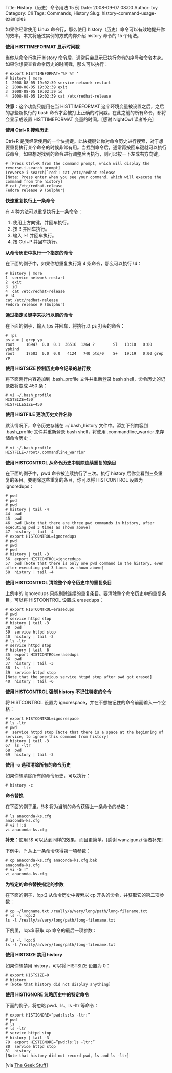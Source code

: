 Title: History（历史）命令用法 15 例
Date: 2008-09-07 08:00
Author: toy
Category: Cli
Tags: Commands, History
Slug: history-command-usage-examples

如果你经常使用 Linux 命令行，那么使用 history（历史）命令可以有效地提升你的效率。本文将通过实例的方式向你介绍 history 命令的 15 个用法。

<!-- PELICAN_END_SUMMARY -->

**使用 HISTTIMEFORMAT 显示时间戳**

当你从命令行执行 history 命令后，通常只会显示已执行命令的序号和命令本身。如果你想要查看命令历史的时间戳，那么可以执行：


    # export HISTTIMEFORMAT='%F %T '
    # history | more
    1  2008-08-05 19:02:39 service network restart
    2  2008-08-05 19:02:39 exit
    3  2008-08-05 19:02:39 id
    4  2008-08-05 19:02:39 cat /etc/redhat-release

**注意**：这个功能只能用在当 HISTTIMEFORMAT 这个环境变量被设置之后，之后的那些新执行的 bash 命令才会被打上正确的时间戳。在此之前的所有命令，都将会显示成设置 HISTTIMEFORMAT 变量的时间。[感谢 NightOwl 读者补充]

**使用 Ctrl+R 搜索历史**

Ctrl+R 是我经常使用的一个快捷键。此快捷键让你对命令历史进行搜索，对于想要重复执行某个命令的时候非常有用。当找到命令后，通常再按回车键就可以执行该命令。如果想对找到的命令进行调整后再执行，则可以按一下左或右方向键。


    # [Press Ctrl+R from the command prompt, which will display the reverse-i-search prompt]
    (reverse-i-search)`red‘: cat /etc/redhat-release
    [Note: Press enter when you see your command, which will execute the command from the history]
    # cat /etc/redhat-release
    Fedora release 9 (Sulphur)

**快速重复执行上一条命令**

有 4 种方法可以重复执行上一条命令：

1.  使用上方向键，并回车执行。
2.  按 !! 并回车执行。
3.  输入 !-1 并回车执行。
4.  按 Ctrl+P 并回车执行。

**从命令历史中执行一个指定的命令**

在下面的例子中，如果你想重复执行第 4 条命令，那么可以执行 !4：


    # history | more
    1  service network restart
    2  exit
    3  id
    4  cat /etc/redhat-release
    # !4
    cat /etc/redhat-release
    Fedora release 9 (Sulphur)

**通过指定关键字来执行以前的命令**

在下面的例子，输入 !ps 并回车，将执行以 ps 打头的命令：


    # !ps
    ps aux | grep yp
    root     16947  0.0  0.1  36516  1264 ?        Sl   13:10   0:00 ypbind
    root     17503  0.0  0.0   4124   740 pts/0    S+   19:19   0:00 grep yp

**使用 HISTSIZE 控制历史命令记录的总行数**

将下面两行内容追加到 .bash\_profile 文件并重新登录 bash shell，命令历史的记录数将变成 450 条：


    # vi ~/.bash_profile
    HISTSIZE=450
    HISTFILESIZE=450

**使用 HISTFILE 更改历史文件名称**

默认情况下，命令历史存储在 ~/.bash\_history 文件中。添加下列内容到 .bash\_profile 文件并重新登录 bash shell，将使用 .commandline\_warrior 来存储命令历史：


    # vi ~/.bash_profile
    HISTFILE=/root/.commandline_warrior

**使用 HISTCONTROL 从命令历史中剔除连续重复的条目**

在下面的例子中，pwd 命令被连续执行了三次。执行 history 后你会看到三条重复的条目。要剔除这些重复的条目，你可以将 HISTCONTROL 设置为 ignoredups：


    # pwd
    # pwd
    # pwd
    # history | tail -4
    44  pwd
    45  pwd
    46  pwd [Note that there are three pwd commands in history, after executing pwd 3 times as shown above]
    47  history | tail -4
    # export HISTCONTROL=ignoredups
    # pwd
    # pwd
    # pwd
    # history | tail -3
    56  export HISTCONTROL=ignoredups
    57  pwd [Note that there is only one pwd command in the history, even after executing pwd 3 times as shown above]
    58  history | tail -4

**使用 HISTCONTROL 清除整个命令历史中的重复条目**

上例中的 ignoredups 只能剔除连续的重复条目。要清除整个命令历史中的重复条目，可以将 HISTCONTROL 设置成 erasedups：


    # export HISTCONTROL=erasedups
    # pwd
    # service httpd stop
    # history | tail -3
    38  pwd
    39  service httpd stop
    40  history | tail -3
    # ls -ltr
    # service httpd stop
    # history | tail -6
    35  export HISTCONTROL=erasedups
    36  pwd
    37  history | tail -3
    38  ls -ltr
    39  service httpd stop
    [Note that the previous service httpd stop after pwd got erased]
    40  history | tail -6

**使用 HISTCONTROL 强制 history 不记住特定的命令**

将 HISTCONTROL 设置为 ignorespace，并在不想被记住的命令前面输入一个空格：


    # export HISTCONTROL=ignorespace
    # ls -ltr
    # pwd
    #  service httpd stop [Note that there is a space at the beginning of service, to ignore this command from history]
    # history | tail -3
    67  ls -ltr
    68  pwd
    69  history | tail -3

**使用 -c 选项清除所有的命令历史**

如果你想清除所有的命令历史，可以执行：

    # history -c

**命令替换**

在下面的例子里，!!:$ 将为当前的命令获得上一条命令的参数：


    # ls anaconda-ks.cfg
    anaconda-ks.cfg
    # vi !!:$
    vi anaconda-ks.cfg

**补充**：使用 !$ 可以达到同样的效果，而且更简单。[感谢 wanzigunzi 读者补充]

下例中，!^ 从上一条命令获得第一项参数：


    # cp anaconda-ks.cfg anaconda-ks.cfg.bak
    anaconda-ks.cfg
    # vi -5 !^
    vi anaconda-ks.cfg

**为特定的命令替换指定的参数**

在下面的例子，!cp:2 从命令历史中搜索以 cp 开头的命令，并获取它的第二项参数：


    # cp ~/longname.txt /really/a/very/long/path/long-filename.txt
    # ls -l !cp:2
    ls -l /really/a/very/long/path/long-filename.txt

下例里，!cp:$ 获取 cp 命令的最后一项参数：


    # ls -l !cp:$
    ls -l /really/a/very/long/path/long-filename.txt

**使用 HISTSIZE 禁用 history**

如果你想禁用 history，可以将 HISTSIZE 设置为 0：


    # export HISTSIZE=0
    # history
    # [Note that history did not display anything]

**使用 HISTIGNORE 忽略历史中的特定命令**

下面的例子，将忽略 pwd、ls、ls -ltr 等命令：


    # export HISTIGNORE=”pwd:ls:ls -ltr:”
    # pwd
    # ls
    # ls -ltr
    # service httpd stop
    # history | tail -3
    79  export HISTIGNORE=”pwd:ls:ls -ltr:”
    80  service httpd stop
    81  history
    [Note that history did not record pwd, ls and ls -ltr]

[via [The Geek Stuff](http://www.thegeekstuff.com/2008/08/15-examples-to-master-linux-command-line-history/)]
